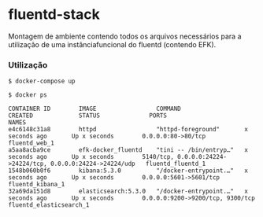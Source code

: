 # fluentd-stack
Montagem de ambiente contendo todos os arquivos necessários para a utilização de uma instânciafuncional do fluentd (contendo EFK).

### Utilização

```$ docker-compose up```

```$ docker ps```

```
CONTAINER ID        IMAGE                 COMMAND                  CREATED             STATUS              PORTS                                                          NAMES
e4c6148c31a8        httpd                 "httpd-foreground"       x seconds ago       Up x seconds        0.0.0.0:80->80/tcp                                             fluentd_web_1
a5aa8acba9ce        efk-docker_fluentd    "tini -- /bin/entryp…"   x seconds ago       Up x seconds        5140/tcp, 0.0.0.0:24224->24224/tcp, 0.0.0.0:24224->24224/udp   fluentd_fluentd_1
1548b060b0f6        kibana:5.3.0          "/docker-entrypoint.…"   x seconds ago       Up x seconds        0.0.0.0:5601->5601/tcp                                         fluentd_kibana_1
32a69da151d8        elasticsearch:5.3.0   "/docker-entrypoint.…"   x seconds ago       Up x seconds        0.0.0.0:9200->9200/tcp, 9300/tcp                               fluentd_elasticsearch_1
```
